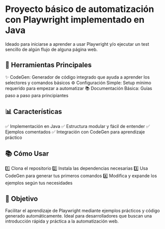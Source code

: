 # Proyecto básico de automatización con Playwright implementado en Java
Ideado para iniciarse a aprender a usar Playwright y/o ejecutar un test sencillo de algún flujo de alguna página web.

## 🔧 Herramientas Principales
✨ CodeGen: Generador de código integrado que ayuda a aprender los selectores y comandos básicos
⚙️ Configuración Simple: Setup mínimo requerido para empezar a automatizar
📚 Documentación Básica: Guías paso a paso para principiantes

## 📊 Características
✅ Implementación en Java
✅ Estructura modular y fácil de entender
✅ Ejemplos comentados
✅ Integración con CodeGen para aprendizaje práctico

## 📚 Cómo Usar
1️⃣ Clona el repositorio
2️⃣ Instala las dependencias necesarias
3️⃣ Usa CodeGen para generar tus primeros comandos
4️⃣ Modifica y expande los ejemplos según tus necesidades

## 🎯 Objetivo
Facilitar el aprendizaje de Playwright mediante ejemplos prácticos y código generado automáticamente. Ideal para desarrolladores que buscan una introducción rápida y práctica a la automatización web.